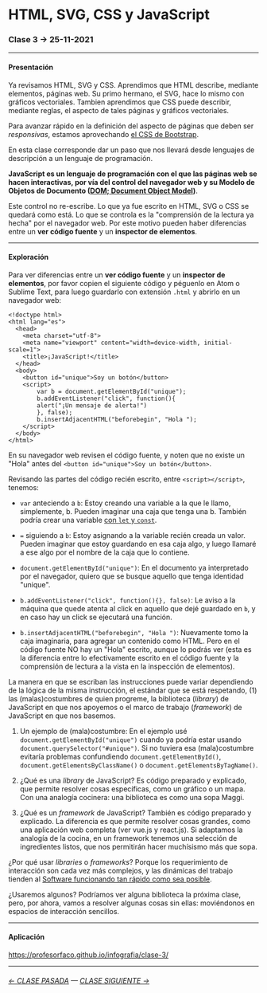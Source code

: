 # HTML, SVG, CSS y JavaScript

### Clase 3 → 25-11-2021

- - - - - - - 

#### Presentación

Ya revisamos HTML, SVG y CSS. Aprendimos que HTML describe, mediante elementos, páginas web. Su primo hermano, el SVG, hace lo mismo con gráficos vectoriales. Tambien aprendimos que CSS puede describir, mediante reglas, el aspecto de tales páginas y gráficos vectoriales. 

Para avanzar rápido en la definición del aspecto de páginas que deben ser *responsivas*, estamos aprovechando [el CSS de Bootstrap](https://cdn.jsdelivr.net/npm/bootstrap@5.1.3/dist/css/bootstrap.css).

En esta clase corresponde dar un paso que nos llevará desde lenguajes de descripción a un lenguaje de programación.

**JavaScript es un lenguaje de programación con el que las páginas web se hacen interactivas, por vía del control del navegador web y su Modelo de Objetos de Documento ([DOM; Document Object Model](https://es.wikipedia.org/wiki/Document_Object_Model))**.

Este control no re-escribe. Lo que ya fue escrito en HTML, SVG o CSS se quedará como está. Lo que se controla es la "comprensión de la lectura ya hecha" por el navegador web. Por este motivo pueden haber diferencias entre un **ver código fuente** y un **inspector de elementos**.

- - - - - - - 

#### Exploración

Para ver diferencias entre un **ver código fuente** y un **inspector de elementos**, por favor copien el siguiente código y péguenlo en Atom o Sublime Text, para luego guardarlo con extensión `.html` y abrirlo en un navegador web:

```
<!doctype html>
<html lang="es">
  <head>
    <meta charset="utf-8">
    <meta name="viewport" content="width=device-width, initial-scale=1">
    <title>¡JavaScript!</title>
  </head>
  <body>
    <button id="unique">Soy un botón</button>
    <script>
    	var b = document.getElementById("unique");
    	b.addEventListener("click", function(){
    	alert("¡Un mensaje de alerta!")
    	}, false);
    	b.insertAdjacentHTML("beforebegin", "Hola ");
    </script>
  </body>
</html>
```

En su navegador web revisen el código fuente, y noten que no existe un "Hola" antes del `<button id="unique">Soy un botón</button>`.

Revisando las partes del código recién escrito, entre `<script></script>`, tenemos:

- `var` anteciendo a `b`: Estoy creando una variable a la que le llamo, simplemente, b. Pueden imaginar una caja que tenga una b. También podría crear una variable [con `let` y `const`](https://medium.com/@tatymolys/var-let-y-const-donde-cuando-y-por-qu%C3%A9-d4a0ee66883b).

- `=` siguiendo a `b`: Estoy asignando a la variable recién creada un valor. Pueden imaginar que estoy guardando en esa caja algo, y luego llamaré a ese algo por el nombre de la caja que lo contiene. 

- `document.getElementById("unique")`: En el documento ya interpretado por el navegador, quiero que se busque aquello que tenga identidad "unique".

- `b.addEventListener("click", function(){}, false)`: Le aviso a la máquina que quede atenta al click en aquello que dejé guardado en `b`, y en caso hay un click se ejecutará una función.

- `b.insertAdjacentHTML("beforebegin", "Hola ")`: Nuevamente tomo la caja imaginaria, para agregar un contenido como HTML. Pero en el código fuente NO hay un "Hola" escrito, aunque lo podrás ver (esta es la diferencia entre lo efectivamente escrito en el código fuente y la comprensión de lectura a la vista en la inspección de elementos).

La manera en que se escriban las instrucciones puede variar dependiendo de la lógica de la misma instrucción, el estándar que se está respetando, (1) las (malas)costumbres de quien progreme, la biblioteca (*library*) de JavaScript en que nos apoyemos o el marco de trabajo (*framework*) de JavaScript en que nos basemos.

1. Un ejemplo de (mala)costumbre: En el ejemplo usé `document.getElementById("unique")` cuando ya podría estar usando `document.querySelector("#unique")`. Si no tuviera esa (mala)costumbre evitaría problemas confundiendo `document.getElementById()`, `document.getElementsByClassName()` o `document.getElementsByTagName()`.

2. ¿Qué es una *library* de JavaScript? Es código preparado y explicado, que permite resolver cosas específicas, como un gráfico o un mapa. Con una analogía cocinera: una biblioteca es como una sopa Maggi. 

3. ¿Qué es un *framework* de JavaScript? También es código preparado y explicado. La diferencia es que permite resolver cosas grandes, como una aplicación web completa (ver vue.js y react.js). Si adaptamos la analogía de la cocina, en un framework tenemos una selección de ingredientes listos, que nos permitirán hacer muchísismo más que  sopa.

¿Por qué usar *libraries* o *frameworks*? Porque los requerimiento de interacción son cada vez más complejos, y las dinámicas del trabajo tienden al [Software funcionando tan rápido como sea posible](https://agilemanifesto.org/iso/es/manifesto.html).

¿Usaremos algunos? Podríamos ver alguna biblioteca la próxima clase, pero, por ahora, vamos a resolver algunas cosas sin ellas: moviéndonos en espacios de interacción sencillos.

- - - - - - - 

#### Aplicación

https://profesorfaco.github.io/infografia/clase-3/

- - - - - - - -

###### [← CLASE PASADA](https://github.com/profesorfaco/infografia/tree/main/clase-2) — [CLASE SIGUIENTE →](https://github.com/profesorfaco/infografia/tree/main/clase-4) 
